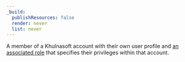 ```yaml
---
_build:
  publishResources: false
  render: never
  list: never
---
```


A member of a Khulnasoft account with their own user profile and [an associated role](/fundamentals/setup/manage-members/roles/) that specifies their privileges within that account.